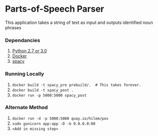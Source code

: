 # Parts-of-Speech Parser

This application takes a string of text as input and outputs identified noun phrases


### Dependancies

1. [Python 2.7 or 3.0](https://www.python.org/downloads/)
1. [Docker](http://docs.docker.com/mac/step_one/)
1. [spacy](https://honnibal.github.io/spaCy/quickstart.html#install)


### Running Locally

1. `docker build -t spacy_pre prebuild/.  # This takes forever.`
1. `docker build -t spacy_post .`
1. `docker run -p 5000:5000 spacy_post`


### Alternate Method 

1. `docker run -d -p 5000:5000 quay.io/hilem/pos`
1. `sudo gunicorn app:app -D -b 0.0.0.0:80`
1. `<Add in missing step>`
